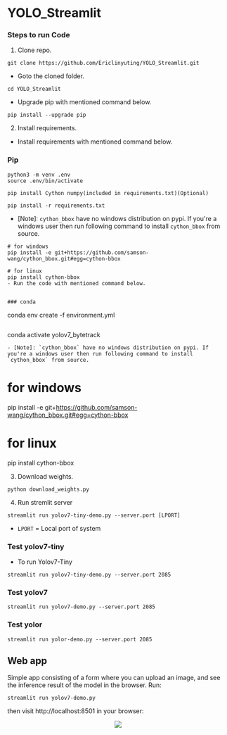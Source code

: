 # YOLO_Streamlit
### Steps to run Code
1. Clone repo.
```
git clone https://github.com/Ericlinyuting/YOLO_Streamlit.git
```
- Goto the cloned folder.
```
cd YOLO_Streamlit

```
- Upgrade pip with mentioned command below.
```
pip install --upgrade pip
```

2. Install requirements.
- Install requirements with mentioned command below.
### Pip 
```
python3 -m venv .env
source .env/bin/activate
```
```
pip install Cython numpy(included in requirements.txt)(Optional)
```
```
pip install -r requirements.txt
```
- [Note]: `cython_bbox` have no windows distribution on pypi. If you're a windows user then run following command to install `cython_bbox` from source.
```
# for windows
pip install -e git+https://github.com/samson-wang/cython_bbox.git#egg=cython-bbox

# for linux
pip install cython-bbox
- Run the code with mentioned command below.


### conda
```
conda env create -f environment.yml
```
```
conda activate yolov7_bytetrack
```
- [Note]: `cython_bbox` have no windows distribution on pypi. If you're a windows user then run following command to install `cython_bbox` from source.
```
# for windows
pip install -e git+https://github.com/samson-wang/cython_bbox.git#egg=cython-bbox
# for linux
pip install cython-bbox

3. Download weights.
```
python download_weights.py
```

4. Run stremlit server
```
streamlit run yolov7-tiny-demo.py --server.port [LPORT]
```
- `LPORT` = Local port of system
### Test yolov7-tiny
- To run Yolov7-Tiny 
```
streamlit run yolov7-tiny-demo.py --server.port 2085
```
### Test yolov7
```
streamlit run yolov7-demo.py --server.port 2085
```
### Test yolor
```
streamlit run yolor-demo.py --server.port 2085
```
## Web app
Simple app consisting of a form where you can upload an image, and see the inference result of the model in the browser. Run:

`streamlit run yolov7-demo.py `

then visit http://localhost:8501 in your browser:

<p align="center">
<img src="https://github.com/noorkhokhar99/Object-Tracking-Dashboard-YOLOv7/blob/main/Screen%20Shot%201444-04-11%20at%2011.08.33%20PM.png">
</p>
